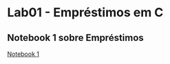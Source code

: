 # Lab01 - Empréstimos em C

## Notebook 1 sobre Empréstimos

[Notebook 1](notebook/lab02-java-estruturas-ra247362.ipynb)
